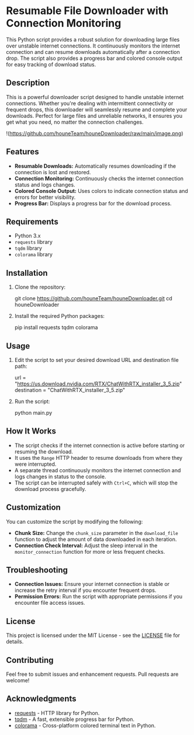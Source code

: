 # Resumable File Downloader with Connection Monitoring

This Python script provides a robust solution for downloading large files over unstable internet connections. It continuously monitors the internet connection and can resume downloads automatically after a connection drop. The script also provides a progress bar and colored console output for easy tracking of download status.

## Description

This is a powerful downloader script designed to handle unstable internet connections. Whether you're dealing with intermittent connectivity or frequent drops, this downloader will seamlessly resume and complete your downloads. Perfect for large files and unreliable networks, it ensures you get what you need, no matter the connection challenges.

!(https://github.com/houneTeam/houneDownloader/raw/main/image.png)

## Features

- **Resumable Downloads:** Automatically resumes downloading if the connection is lost and restored.
- **Connection Monitoring:** Continuously checks the internet connection status and logs changes.
- **Colored Console Output:** Uses colors to indicate connection status and errors for better visibility.
- **Progress Bar:** Displays a progress bar for the download process.

## Requirements

- Python 3.x
- `requests` library
- `tqdm` library
- `colorama` library

## Installation

1. Clone the repository:

   git clone https://github.com/houneTeam/houneDownloader.git
   cd houneDownloader

2. Install the required Python packages:

   pip install requests tqdm colorama

## Usage

1. Edit the script to set your desired download URL and destination file path:

   url = "https://us.download.nvidia.com/RTX/ChatWithRTX_installer_3_5.zip"
   destination = "ChatWithRTX_installer_3_5.zip"

2. Run the script:

   python main.py

## How It Works

- The script checks if the internet connection is active before starting or resuming the download.
- It uses the `Range` HTTP header to resume downloads from where they were interrupted.
- A separate thread continuously monitors the internet connection and logs changes in status to the console.
- The script can be interrupted safely with `Ctrl+C`, which will stop the download process gracefully.

## Customization

You can customize the script by modifying the following:

- **Chunk Size:** Change the `chunk_size` parameter in the `download_file` function to adjust the amount of data downloaded in each iteration.
- **Connection Check Interval:** Adjust the sleep interval in the `monitor_connection` function for more or less frequent checks.

## Troubleshooting

- **Connection Issues:** Ensure your internet connection is stable or increase the retry interval if you encounter frequent drops.
- **Permission Errors:** Run the script with appropriate permissions if you encounter file access issues.

## License

This project is licensed under the MIT License - see the [LICENSE](LICENSE) file for details.

## Contributing

Feel free to submit issues and enhancement requests. Pull requests are welcome!

## Acknowledgments

- [requests](https://github.com/psf/requests) - HTTP library for Python.
- [tqdm](https://github.com/tqdm/tqdm) - A fast, extensible progress bar for Python.
- [colorama](https://github.com/tartley/colorama) - Cross-platform colored terminal text in Python.
